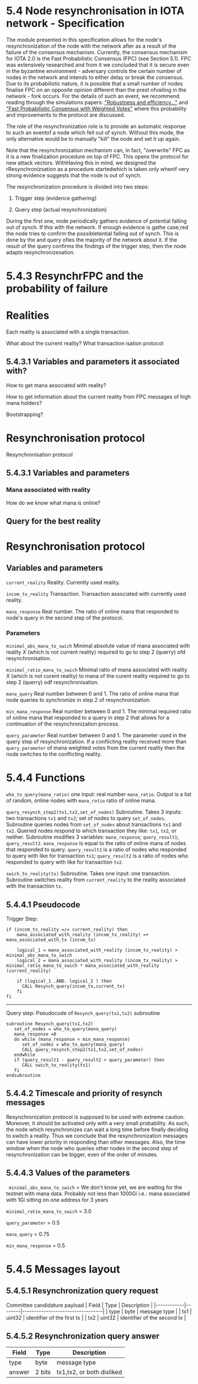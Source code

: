


# 5.4 Node resynchronisation in IOTA network - Specification 




The module presented in this specification allows for the node's resynchronization of the node with the network after as a result of the failure of the consensus mechanism.  Currently, the consensus mechanism for IOTA 2.0 is the Fast Probabilistic Consensus (FPC) (see Section 5.1). FPC was extensively researched and from it we concluded that it is secure even in the byzantine  environment - adversary controls the certain number of nodes in the network and intends to either delay or break the consensus. Due to its probabilistic nature, it is possible that a small number of nodes finalise FPC on an opposite opinion different than the prest ofvailing in the network - fork occurs. For the details of such an event, we recommend reading through the simulations papers:  ["Robustness and efficiency..."](https://arxiv.org/abs/1911.08787) and ["Fast Probabilistic Consensus with Weighted Votes"](https://www.overleaf.com/project/5e3a96c9ebfeb20001821bb5) where this probability and improvements to the protocol are discussed.



The role of the resynchronization role is to provide an automatic response to such an eventof a node which fell out of synch. Without this mode, the only alternative would be to manually "kill" the node and set it up again. 



Note that the resynchronization mechanism can, in fact, "overwrite" FPC as it is a new finalization procedure on top of FPC. This opens the protocol for new attack vectors. WithHaving this in mind, we designed the rResynchronizsation as a procedure startedwhich is taken only whenif very strong evidence suggests that the node is out of synch. 



The resynchronization procedure is divided into two steps:

1. Trigger step (evidence gathering)

2. Query step (actual resynchronization)



During the first one, node periodically gathers evidence of potential falling out of synch. If this with the network. If enough evidence is gathe case,red the node tries to confirm the possibletential falling out of synch. This is done by the and query ofies the majority of the network about it. If the result of the query confirms the findings of the trigger step, then the node adapts resynchronizesation. 








# 5.4.3 ResynchrFPC and the probability of failure

# Realities 

Each reality is associated with a single transaction. 

What about the current reality? What transaction isation protocol

## 5.4.3.1 Variables and parameters  it associated with?

How to get mana associated with reality?

How to get information about the current reality from FPC messages of high mana holders? 

Bootstrapping? 



# Resynchronisation protocol

Resynchronisation protocol

## 5.4.3.1 Variables and parameters 

### Mana associated with reality

How do we know what mana is online?

## Query for the best reality 


# Resynchronisation protocol

## Variables and parameters 






`current_reality` Reality. Currently used reality.



`incom_tx_reality` Transaction. Transaction associated with currently used reality. 



`mana_response` Real number. The ratio of online mana that responded to node's query in the second step of the protocol. 



### Parameters 







`minimal_abs_mana_to_swich` Minimal absolute value of mana associated with reality $X$ (which is not current reality) required to go to step 2 (querry) ofd resynchronisation. 


`minimal_ratio_mana_to_swich` Minimal ratio of mana associated with reality $X$ (which is not curent reality) to mana of the curent reality required to go to step 2 (querry) odf resynchronisation. 


`mana_query`  Real number between 0 and 1. The ratio of online mana that node queries to synchronize in step 2 of resynchronization.



`min_mana_response` Real number between 0 and 1. The minimal required ratio of online mana that responded to a query in step 2 that allows for a continuation of the resynchronization process.



`query_parameter` Real number between 0 and 1. The parameter used in the query step of resynchronization. If a conflicting reality received more than `query_parameter` of mana weighted votes from the current reality then the node switches to the conflicting reality. 




# 5.4.4 Functions



`who_to_query(mana_ratio)`  one input: real number `mana_ratio`. Output is a list of random, online nodes with `mana_ratio` ratio of online mana.


`query_resynch_step2(tx1,tx2,set_of_nodes)` Subroutine. Takes 3 inputs: two transactions `tx1` and `tx2`; set of nodes to query `set_of_nodes`. Subroutine queries nodes from `set_of_nodes` about transactions `tx1` and `tx2`. Queried nodes respond to which transaction they like: `tx1`, `tx2`, or neither. Subroutine modifies 3 variables: `mana_response`; `query_result1`; `query_result2`. `mana_response` is equal to the ratio of online mana of nodes that responded to query. `query_result1` is a ratio of nodes who responded to query with like for transaction `tx1`; `query_result2` is a ratio of nodes who responded to query with like for transaction `tx2`.


 `swich_to_reality(tx)` Subroutine. Takes one input: one transaction. Subroutine switches reality from `current_reality` to the reality associated with the transaction `tx`. 





## 5.4.4.1 Pseudocode

Trigger Step:
```
if (incom_tx_reality =/= current_reality) then
    mana_associated_with_reality (incom_tx_reality) =+ mana_associated_with_tx (incom_tx)
    
    logical_1 = mana_associated_with_reality (incom_tx_reality) >  minimal_abs_mana_to_swich
    logical_2 = mana_associated_with_reality (incom_tx_reality) >  minimal_ratio_mana_to_swich * mana_associated_with_reality (current_reality) 
   
    if (logical_1 .AND. logical_2 ) then
      CALL Resynch_query(incom_tx,current_tx)
    fi   
fi
```
<!--- 
if (local_time mod timestep) then
    for con_real in conflicting_realities
        tx1 = reality_identifier(con_real) 
        tx2 = reality_identifier(curent_reality)
        t_0 = max(timestamp(tx1),timestamp(tx2))
        if (issued_mana(con_real,t_0,local_time) -issued_mana(curent_reality,t_0,local_time) > trigger_parameter) then 
           CALL Resynch_query(tx1,tx2)
        fi
     endfor
fi
-->


--------------------------------
Query step: 
Pseudocode of `Resynch_query(tx1,tx2)` subroutine

```
subroutine Resynch_query(tx1,tx2) 
   set_of_nodes = who_to_query(mana_query)
   mana_response =0
   do while (mana_response < min_mana_response)
      set_of_nodes = who_to_query(mana_query)
      CALL query_resynch_step2(tx1,tx2,set_of_nodes)
   endwhile
   if (query_result1 - query_result2 > query_parameter) then
      CALL swich_to_reality(tx1)
   fi
endsubroutine   
```

## 5.4.4.2 Timescale and priority of resynch messages

Resynchronization protocol is supposed to be used with extreme caution. Moreover, it should be activated only with a very small probability. As such, the node which resynchronizes can wait a long time before finally deciding to switch a reality. Thus we conclude that the resynchronization messages can have lower priority in responding than other messages. Also, the time window when the node who queries other nodes in the second step of resynchronization can be bigger, even of the order of minutes. 





## 5.4.4.3 Values of the parameters

` minimal_abs_mana_to_swich` = We don't know yet, we are waiting for the testnet with mana data. Probably not less than 1000Gi i.e.: mana associated with 1Gi sitting on one address for 3 years

`minimal_ratio_mana_to_swich` = 3.0


`query_parameter` = 0.5

`mana_query` = 0.75 

`min_mana_response` = 0.5





# 5.4.5 Messages layout




## 5.4.5.1 Resynchronization query request

Committee candidature payload
| Field      | Type   | Description                      |
|------------|--------|----------------------------------|
| type       | byte   | message type                     |
| tx1        | uint32 | identifier of the first tx       |
| tx2        | uint32 | identifier of the second tx      |



## 5.4.5.2 Resynchronization query answer


| Field      | Type          | Description                      |
|------------|---------------|----------------------------------|
| type       | byte          | message type                     |
| answer     | 2 bits        | tx1,tx2, or both disliked        |



<!--stackedit_data:
eyJkaXNjdXNzaW9ucyI6eyJVNHJMbzBKa2owc3NTOTE0Ijp7In
RleHQiOiJFYWNoIHJlYWxpdHkgaXMgYXNzb2NpYXRlZCB3aXRo
IGEgc2luZ2xlIHRyYW5zYWN0aW9uLiBcblxuV2hhdCBhYm91dC
B0aGUgY3VycmVudOKApiIsInN0YXJ0IjozMjY3LCJlbmQiOjM1
NDR9LCJYWk9Qa041VWhnbU1wR3V4Ijp7InRleHQiOiJgaW5jb2
1fdHhfcmVhbGl0eWAgVHJhbnNhY3Rpb24uIFRyYW5zYWN0aW9u
IGFzc29jaWF0ZWQgd2l0aCBjdXJyZW50bHkgdXNlZCByZWFs4o
CmIiwic3RhcnQiOjM3NzEsImVuZCI6Mzg1NH0sInFZQXdtTWUx
ZlNpbmh6ZE0iOnsidGV4dCI6Im1lc3NhZ2UgdHlwZSAgICAgIC
AgICAgICAgICAgICAgIHxcbnwiLCJzdGFydCI6ODIyNiwiZW5k
Ijo4MjI2fSwieHBOdWs4MDdRQUw2bnNNViI6eyJ0ZXh0IjoiZm
VsbCBvdXQgb2Ygc3luY2giLCJzdGFydCI6MTIwNywiZW5kIjox
MjI0fSwiSUpubDlqUTRKMWlpNHR1ViI6eyJ0ZXh0IjoiXCJraW
xsXCIiLCJzdGFydCI6MTI4NywiZW5kIjoxMjkzfSwiR0o3Q25p
dDZXVms3UkxKbyI6eyJ0ZXh0IjoiZmluYWxpemF0aW9uIiwic3
RhcnQiOjE0MTUsImVuZCI6MTQyN30sIkVLdWxrend6UENtUkhC
eEciOnsidGV4dCI6IkR1cmluZyB0aGUgZmlyc3Qgb25lLCBub2
RlIHBlcmlvZGljYWxseSBnYXRoZXJzIGV2aWRlbmNlIG9mIHBv
dGVudGlhbCBmYWxsaW5nIG/igKYiLCJzdGFydCI6MTgxOCwiZW
5kIjoyMjI2fSwiYjZ1WHFrdEtVSUc0c1JEdCI6eyJ0ZXh0Ijoi
aXNhdGlvbiBwIiwic3RhcnQiOjI0MDcsImVuZCI6MjQxNn0sIk
xMYjRKZjFmU2xyY2lGM3IiOnsidGV4dCI6IkNvbW1pdHRlZSBj
YW5kaWRhdHVyZSBwYXlsb2FkIiwic3RhcnQiOjc1OTAsImVuZC
I6NzYxOX19LCJjb21tZW50cyI6eyJhYTdMNHUzd1pLMDdXeE9C
Ijp7ImRpc2N1c3Npb25JZCI6IlU0ckxvMEprajBzc1M5MTQiLC
JzdWIiOiJnaDo1MDY2MTg0NCIsInRleHQiOiJXaGF0IGlzIHRo
ZSByZWFsdGlvbnNoaXAgYmV0d2VlbiB0aGVzZSBxdWVzdGlvbn
MgYW5kIHRoZSBzcGVjPyIsImNyZWF0ZWQiOjE1OTYwOTQ2ODEz
NDB9LCJya0swc0pBalppbGtxR0RRIjp7ImRpc2N1c3Npb25JZC
I6IlhaT1BrTjVVaGdtTXBHdXgiLCJzdWIiOiJnaDo1MDY2MTg0
NCIsInRleHQiOiJJIGRvbnQgdW5kZXJzdGFuZCB0aGlzIiwiY3
JlYXRlZCI6MTU5NjA5NDg0NTg1Mn0sIjB6ejNHSGRNYlhWZ1hi
RkQiOnsiZGlzY3Vzc2lvbklkIjoicVlBd21NZTFmU2luaHpkTS
IsInN1YiI6ImdoOjUwNjYxODQ0IiwidGV4dCI6Ik9iamVjdCB0
eXBlIiwiY3JlYXRlZCI6MTU5NjA5NDkzMTExM30sIkJtU2xtYT
BlSFowaWJCWFciOnsiZGlzY3Vzc2lvbklkIjoieHBOdWs4MDdR
QUw2bnNNViIsInN1YiI6ImdoOjY4MjUwMzUwIiwidGV4dCI6In
NvdW5kcyBpbmZvcm1hbCIsImNyZWF0ZWQiOjE1OTc4MDE2MTk4
MjR9LCJoNmw5b2FxV2VlMnVaT2IzIjp7ImRpc2N1c3Npb25JZC
I6IklKbmw5alE0SjFpaTR0dVYiLCJzdWIiOiJnaDo2ODI1MDM1
MCIsInRleHQiOiJyZXN0YXJ0IiwiY3JlYXRlZCI6MTU5NzgwMT
YzNTY2N30sIjF4TWpiR05kMUppOWg0NEQiOnsiZGlzY3Vzc2lv
bklkIjoiR0o3Q25pdDZXVms3UkxKbyIsInN1YiI6ImdoOjY4Mj
UwMzUwIiwidGV4dCI6IkZQQyBpcyBuZXZlciBkZWZpbmVkIGEg
YXMgYSBmaW5hbGl6YXRpb24gbWVjaGFuaXNtIiwiY3JlYXRlZC
I6MTU5NzgwMjQwNDYzOX0sInA0bDI4a09oOWNscE9qdEQiOnsi
ZGlzY3Vzc2lvbklkIjoiRUt1bGt6d3pQQ21SSEJ4RyIsInN1Yi
I6ImdoOjY4MjUwMzUwIiwidGV4dCI6ImdyYW1tYXIiLCJjcmVh
dGVkIjoxNTk3ODAyNDM1NDE0fSwiVWUxY2VWR0xmNFlrQkdGZi
I6eyJkaXNjdXNzaW9uSWQiOiJiNnVYcWt0S1VJRzRzUkR0Iiwi
c3ViIjoiZ2g6NjgyNTAzNTAiLCJ0ZXh0IjoiPyIsImNyZWF0ZW
QiOjE1OTc4MDI0NTU3MDl9LCJ3ajh1WXh3NkR3VnZrSVQ3Ijp7
ImRpc2N1c3Npb25JZCI6IkxMYjRKZjFmU2xyY2lGM3IiLCJzdW
IiOiJnaDo2ODI1MDM1MCIsInRleHQiOiI/IiwiY3JlYXRlZCI6
MTU5NzgwMjc5Mzc2OH19LCJoaXN0b3J5IjpbMjg2MDg2MjMwLD
g0NDk4ODk3Nyw2NzQ0NTIxNjUsLTQ4OTQyOTMwNywtMTc2NDYx
MjA5NywtMTcwMDY5NTY0OSwxMjQxNjk4MDk2LC0xNzY4NDgwMj
YyLC0zMTUwNDA1NDAsLTkzNTMxNDUyMSwxODE3MTM1NTU0LC02
OTA1NTY5MjQsLTE1OTg3Mzk5OSwtNzAwMzIzMzY2XX0=
-->
